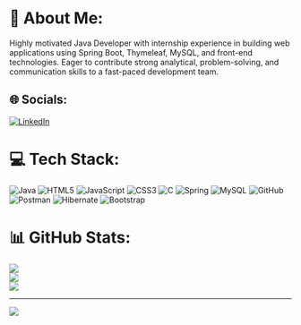 # 💫 About Me:
Highly motivated Java Developer with internship experience in building web applications using Spring Boot, Thymeleaf, MySQL, and front-end technologies. Eager to contribute strong analytical, problem-solving, and communication skills to a fast-paced development team.


## 🌐 Socials:
[![LinkedIn](https://img.shields.io/badge/LinkedIn-%230077B5.svg?logo=linkedin&logoColor=white)](https://linkedin.com/in/www.linkedin.com/in/sanketzende06) 

# 💻 Tech Stack:
![Java](https://img.shields.io/badge/java-%23ED8B00.svg?style=for-the-badge&logo=openjdk&logoColor=white) ![HTML5](https://img.shields.io/badge/html5-%23E34F26.svg?style=for-the-badge&logo=html5&logoColor=white) ![JavaScript](https://img.shields.io/badge/javascript-%23323330.svg?style=for-the-badge&logo=javascript&logoColor=%23F7DF1E) ![CSS3](https://img.shields.io/badge/css3-%231572B6.svg?style=for-the-badge&logo=css3&logoColor=white) ![C](https://img.shields.io/badge/c-%2300599C.svg?style=for-the-badge&logo=c&logoColor=white) ![Spring](https://img.shields.io/badge/spring-%236DB33F.svg?style=for-the-badge&logo=spring&logoColor=white) ![MySQL](https://img.shields.io/badge/mysql-4479A1.svg?style=for-the-badge&logo=mysql&logoColor=white) ![GitHub](https://img.shields.io/badge/github-%23121011.svg?style=for-the-badge&logo=github&logoColor=white) ![Postman](https://img.shields.io/badge/Postman-FF6C37?style=for-the-badge&logo=postman&logoColor=white) ![Hibernate](https://img.shields.io/badge/Hibernate-59666C?style=for-the-badge&logo=Hibernate&logoColor=white) ![Bootstrap](https://img.shields.io/badge/bootstrap-%238511FA.svg?style=for-the-badge&logo=bootstrap&logoColor=white)
# 📊 GitHub Stats:
![](https://github-readme-stats.vercel.app/api?username=Sanketcz&theme=dark&hide_border=false&include_all_commits=false&count_private=false)<br/>
![](https://github-readme-streak-stats.herokuapp.com/?user=Sanketcz&theme=dark&hide_border=false)<br/>
![](https://github-readme-stats.vercel.app/api/top-langs/?username=Sanketcz&theme=dark&hide_border=false&include_all_commits=false&count_private=false&layout=compact)

---
[![](https://visitcount.itsvg.in/api?id=Sanketcz&icon=5&color=1)](https://visitcount.itsvg.in)

<!-- Proudly created with GPRM ( https://gprm.itsvg.in ) -->
